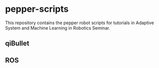 # pepper-scripts
This repository contains the pepper robot scripts for tutorials in Adaptive System and Machine Learning in Robotics Seminar.


## qiBullet


## ROS
